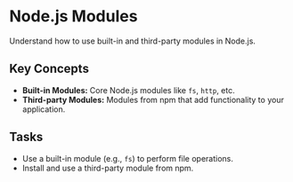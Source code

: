 # Node.js Modules

Understand how to use built-in and third-party modules in Node.js.

## Key Concepts
- **Built-in Modules:** Core Node.js modules like `fs`, `http`, etc.
- **Third-party Modules:** Modules from npm that add functionality to your application.

## Tasks
- Use a built-in module (e.g., `fs`) to perform file operations.
- Install and use a third-party module from npm.
